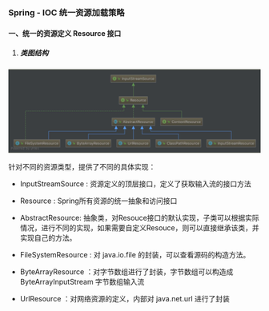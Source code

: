 ### Spring - IOC 统一资源加载策略



#### 一、统一的资源定义 Resource 接口

1. ##### 类图结构

<img src="static/image-20210205112532284.png" alt="image-20210205112532284" style="zoom:150%;" />



针对不同的资源类型，提供了不同的具体实现：

- InputStreamSource : 资源定义的顶层接口，定义了获取输入流的接口方法
- Resource : Spring所有资源的统一抽象和访问接口
- AbstractResource: 抽象类，对Resouce接口的默认实现，子类可以根据实际情况，进行不同的实现，如果需要自定义Resouce，则可以直接继承该类，并实现自己的方法。
- FileSystemResource : 对 java.io.file 的封装，可以查看源码的构造方法。

- ByteArrayResource ：对字节数组进行了封装，字节数组可以构造成 ByteArrayInputStream 字节数组输入流
- UrlResource ：对网络资源的定义，内部对 java.net.url 进行了封装